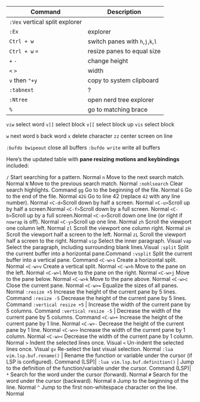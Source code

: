 Command  | Description  
|----------------|-----------------------------------|
`:Vex` vertical split explorer     |
`:Ex`    | explorer  |
`Ctrl + w`     | switch panes with `h`,`j`,`k`,`l` |
`Ctrl + w` `=` | resize panes to equal size  |
`+` `-`  | change height   |
`<` `>`  | width     |
`v` then `"+y` | copy to system clipboard    |
`:tabnext`     | ?   |
`:Ntree` | open nerd tree explorer     |
`%`| go to matching brace    |


`viw` select word
`v]]` select block
`v[[` select block up
`vis` select block

`w` next word
`b` back word
`x` delete character
`zz` center screen on line

`:bufdo bwipeout` close all buffers
`:bufdo write` write all buffers

Here’s the updated table with **pane resizing motions and keybindings** included:

`/`    Start searching for a pattern. Normal
`n`    Move to the next search match.   Normal
`N`    Move to the previous search match. Normal
`:nohlsearch`   Clear search highlights.  Command
`gg`   Go to the beginning of the file. Normal
`G`    Go to the end of the file. Normal
`42G`  Go to line 42 (replace `42` with any line number). Normal
`<C-d>`Scroll down by half a screen.    Normal
`<C-u>`Scroll up by half a screen.Normal
`<C-f>`Scroll down by a full screen.    Normal
`<C-b>`Scroll up by a full screen.Normal
`<C-e>`Scroll down one line (or right if `nowrap` is off).     Normal
`<C-y>`Scroll up one line.     Normal
`zh`   Scroll the viewport one column left.      Normal
`zl`   Scroll the viewport one column right.     Normal
`zH`   Scroll the viewport half a screen to the left.     Normal
`zL`   Scroll the viewport half a screen to the right.    Normal
`vip`  Select the inner paragraph.      Visual
`vap`  Select the paragraph, including surrounding blank lines.Visual
`:split`   Split the current buffer into a horizontal pane.Command
`:vsplit`  Split the current buffer into a vertical pane.  Command
`<C-w>s`  Create a horizontal split. Normal
`<C-w>v`  Create a vertical split.   Normal
`<C-w>h`  Move to the pane on the left.    Normal
`<C-w>l`  Move to the pane on the right.   Normal
`<C-w>j`  Move to the pane below.    Normal
`<C-w>k`  Move to the pane above.    Normal
`<C-w>c`  Close the current pane.    Normal
`<C-w>=`  Equalize the sizes of all panes. Normal
`:resize +5`    Increase the height of the current pane by 5 lines.  Command
`:resize -5`  Decrease the height of the current pane by 5 lines.  Command
`:vertical resize +5` | Increase the width of the current pane by 5 columns. Command
`:vertical resize -5` | Decrease the width of the current pane by 5 columns. Command
`<C-w>+`  Increase the height of the current pane by 1 line. Normal
`<C-w>-`  Decrease the height of the current pane by 1 line. Normal
`<C-w>>`  Increase the width of the current pane by 1 column.  Normal
`<C-w><`  Decrease the width of the current pane by 1 column.  Normal
`>`    Indent the selected lines once.  Visual
`<`    Un-indent the selected lines once.    Visual
`gv`   Re-select the last visual selection.   Normal
`:lua vim.lsp.buf.rename()` | Rename the function or variable under the cursor (if LSP is configured).  Command (LSP)|
`:lua vim.lsp.buf.definition()` | Jump to the definition of the function/variable under the cursor. Command (LSP)|
`*`    Search for the word under the cursor (forward).    Normal
`#`    Search for the word under the cursor (backward).   Normal
`0`    Jump to the beginning of the line.     Normal
`^`    Jump to the first non-whitespace character on the line.    Normal
